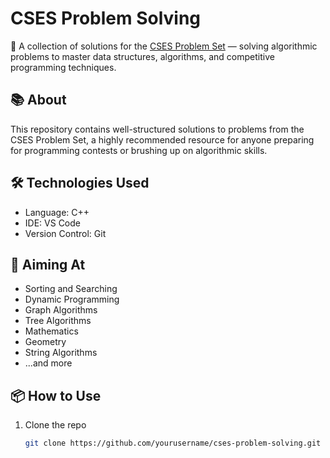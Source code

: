 # CSES Problem Solving

🚀 A collection of solutions for the [CSES Problem Set](https://cses.fi/problemset/) — solving algorithmic problems to master data structures, algorithms, and competitive programming techniques.

## 📚 About

This repository contains well-structured solutions to problems from the CSES Problem Set, a highly recommended resource for anyone preparing for programming contests or brushing up on algorithmic skills.

## 🛠️ Technologies Used

- Language: C++
- IDE: VS Code
- Version Control: Git

## 🧠 Aiming At

- Sorting and Searching  
- Dynamic Programming  
- Graph Algorithms  
- Tree Algorithms  
- Mathematics  
- Geometry  
- String Algorithms  
- ...and more

## 📦 How to Use

1. Clone the repo  
   ```bash
   git clone https://github.com/yourusername/cses-problem-solving.git
